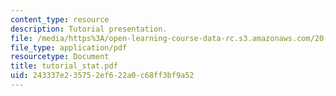 ```yaml
---
content_type: resource
description: Tutorial presentation.
file: /media/https%3A/open-learning-course-data-rc.s3.amazonaws.com/20-410j-molecular-cellular-and-tissue-biomechanics-be-410j-spring-2003/243337e235752ef622a0c68ff3bf9a52_tutorial_stat.pdf
file_type: application/pdf
resourcetype: Document
title: tutorial_stat.pdf
uid: 243337e2-3575-2ef6-22a0-c68ff3bf9a52
---
```

